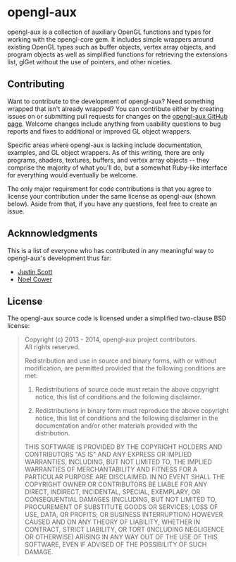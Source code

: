 opengl-aux
==========

opengl-aux is a collection of auxiliary OpenGL functions and types for working with the opengl-core gem. It includes simple wrappers around existing OpenGL types such as buffer objects, vertex array objects, and program objects as well as simplified functions for retrieving the extensions list, glGet without the use of pointers, and other niceties.


Contributing
------------

Want to contribute to the development of opengl-aux? Need something wrapped that isn't already wrapped? You can contribute either by creating issues on or submitting pull requests for changes on the [opengl-aux GitHub page][GitHub]. Welcome changes include anything from usability questions to bug reports and fixes to additional or improved GL object wrappers.

[GitHub]: https://github.com/nilium/opengl-aux

Specific areas where opengl-aux is lacking include documentation, examples, and GL object wrappers. As of this writing, there are only programs, shaders, textures, buffers, and vertex array objects -- they comprise the majority of what you'll do, but a somewhat Ruby-like interface for everything would eventually be welcome.

The only major requirement for code contributions is that you agree to license your contribution under the same license as opengl-aux (shown below). Aside from that, if you have any questions, feel free to create an issue.


Acknnowledgments
----------------

This is a list of everyone who has contributed in any meaningful way to opengl-aux's development thus far:

- [Justin Scott](https://github.com/JScott)
- [Noel Cower](https://github.com/nilium)


License
-------

The opengl-aux source code is licensed under a simplified two-clause BSD license:

> Copyright (c) 2013 - 2014, opengl-aux project contributors.  
> All rights reserved.
> 
> Redistribution and use in source and binary forms, with or without
> modification, are permitted provided that the following conditions are met:
> 
> 1. Redistributions of source code must retain the above copyright notice, this
>    list of conditions and the following disclaimer.
>
> 2. Redistributions in binary form must reproduce the above copyright notice,
>    this list of conditions and the following disclaimer in the documentation
>    and/or other materials provided with the distribution.
> 
> THIS SOFTWARE IS PROVIDED BY THE COPYRIGHT HOLDERS AND CONTRIBUTORS "AS IS" AND
> ANY EXPRESS OR IMPLIED WARRANTIES, INCLUDING, BUT NOT LIMITED TO, THE IMPLIED
> WARRANTIES OF MERCHANTABILITY AND FITNESS FOR A PARTICULAR PURPOSE ARE
> DISCLAIMED. IN NO EVENT SHALL THE COPYRIGHT OWNER OR CONTRIBUTORS BE LIABLE FOR
> ANY DIRECT, INDIRECT, INCIDENTAL, SPECIAL, EXEMPLARY, OR CONSEQUENTIAL DAMAGES
> (INCLUDING, BUT NOT LIMITED TO, PROCUREMENT OF SUBSTITUTE GOODS OR SERVICES;
> LOSS OF USE, DATA, OR PROFITS; OR BUSINESS INTERRUPTION) HOWEVER CAUSED AND
> ON ANY THEORY OF LIABILITY, WHETHER IN CONTRACT, STRICT LIABILITY, OR TORT
> (INCLUDING NEGLIGENCE OR OTHERWISE) ARISING IN ANY WAY OUT OF THE USE OF THIS
> SOFTWARE, EVEN IF ADVISED OF THE POSSIBILITY OF SUCH DAMAGE.


